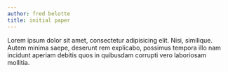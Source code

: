 ```yaml
---
author: fred belotte
title: initial paper
---
```


Lorem ipsum dolor sit amet, consectetur adipisicing elit.
Nisi, similique. Autem minima saepe, deserunt rem explicabo,
possimus tempora illo nam incidunt aperiam debitis quos in
quibusdam corrupti vero laboriosam mollitia.
